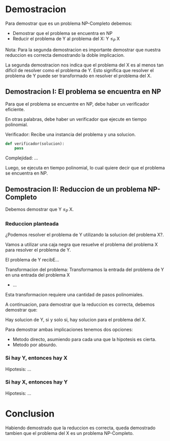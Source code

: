 # Demostracion

Para demostrar que es un problema NP-Completo debemos:
- Demostrar que el problema se encuentra en NP
- Reducir el problema de Y al problema del X: Y $\leq_P$ X

Nota: Para la segunda demostracion es importante demostrar que nuestra reduccion es correcta demostrando la doble implicacion.

La segunda demostracion nos indica que el problema del X es al menos tan dificil de resolver como el problema de Y. Esto significa que resolver el problema de Y puede ser transformado en resolver el problema del X.

## Demostracion I: El problema se encuentra en NP

Para que el problema se encuentre en NP, debe haber un verificador eficiente.

En otras palabras, debe haber un verificador que ejecute en tiempo polinomial.

Verificador: Recibe una instancia del problema y una solucion.

```py
def verificador(solucion):
    pass
```

Complejidad: ...

Luego, se ejecuta en tiempo polinomial, lo cual quiere decir que el problema se encuentra en NP.

## Demostracion II: Reduccion de un problema NP-Completo

Debemos demostrar que Y $\leq_P$ X.

### Reduccion planteada

¿Podemos resolver el problema de Y utilizando la solucion del problema X?.

Vamos a utilizar una caja negra que resuelve el problema del problema X para resolver el problema de Y.

El problema de Y recibE...

Transformacion del problema: Transformamos la entrada del problema de Y en una entrada del problema X
- ...

Esta transformacion requiere una cantidad de pasos polinomiales.

A continuacion, para demostrar que la reduccion es correcta, debemos demostrar que:

Hay solucion de Y, si y solo si, hay solucion para el problema del X.

Para demostrar ambas implicaciones tenemos dos opciones:
- Metodo directo, asumiendo para cada una que la hipotesis es cierta.
- Metodo por absurdo.

### Si hay Y, entonces hay X

Hipotesis: ...

### Si hay X, entonces hay Y

Hipotesis: ...

# Conclusion

Habiendo demostrado que la reduccion es correcta, queda demostrado tambien que el problema del X es un problema NP-Completo.